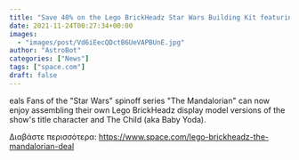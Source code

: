```yaml
---
title: "Save 40% on the Lego BrickHeadz Star Wars Building Kit featuring The Mandalorian and The Child "
date: 2021-11-24T00:27:34+00:00
images:
  - "images/post/Vd6iEecQDctB6UeVAPBUnE.jpg"
author: "AstroBot"
categories: ["News"]
tags: ["space.com"]
draft: false
---
```


eals Fans of the "Star Wars" spinoff series "The Mandalorian" can now enjoy assembling their own Lego BrickHeadz display model versions of the show's title character and The Child (aka Baby Yoda). 

Διαβάστε περισσότερα: https://www.space.com/lego-brickheadz-the-mandalorian-deal
